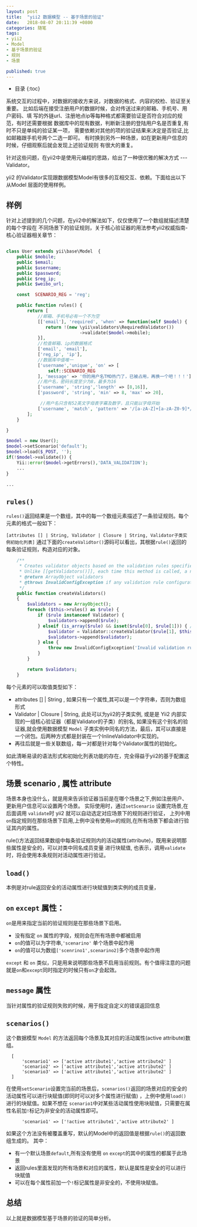 ```yaml
---
layout: post
title:  "yii2 数据模型 -- 基于场景的验证"
date:   2018-08-07 20:11:39 +0800
categories: 随笔
tags: 
- yii2
- Model
- 基于场景的验证
- 规则 
- 场景

published: true
---
```

* 目录
{:toc}

<!--
破vim 回头高两件事
1. 自动保存
2. 自动折行换行
-->

<!--先说一坨可能的实际遇到的情况, 爆料一下人世间的各种苦难 -->

系统交互的过程中，对数据的接收方来说，对数据的格式、内容的校检、验证至关重要。
比如后端在接受注册用户的数据时候，会对传送过来的邮箱、手机号、用户密码、填
写的外链url、注册地点ip等每种格式都需要验证是否符合对应的规范，有时还需要根据
数据库中的现有数据，判断新注册的登陆用户名是否重复,有时不只是单纯的验证某一项，
需要依赖对其他的项的验证结果来决定是否验证,比如邮箱跟手机号两个二选一即可。
有时换到另外一种场景，如在更新用户信息的时候，仔细观察后就会发现上述验证规则
有很大的重复。

针对这些问题，在yii2中是使用元编程的思路，给出了一种很优雅的解决方式 --- Validator。

yii2 的Validator实现跟数据模型Model有很多的互相交互、依赖。下面给出以下从Model
层面的使用样例。

<!-- 救世主降生 -->


<!--如何使用救世主拯救 -->

## 样例

针对上述提到的几个问题，在yii2中的解法如下，仅仅使用了一个数组就描述清楚的每个字段在
不同场景下的验证规则，关于核心验证器的用法参考yii2权威指南-核心验证器相关章节：

```php

class User extends yii\base\Model  {
    public $mobile;
    public $email;
    public $username;
    public $password;
    public $reg_ip;
    public $weibo_url;

    const  SCENARIO_REG = 'reg';

    public function rules() {
        return [
            //邮箱、手机号必有一个不为空
            [['email'], 'required', 'when' => function(self $model) {
               return !(new \yii\validators\RequiredValidator())
                            ->validate($model->mobile);
            }],
            //检查邮箱、ip的数据格式
            ['email', 'email'],
            ['reg_ip', 'ip'],
            //数据库中值唯一
            ['username','unique', 'on' => [
                self::SCENARIO_REG
            ], 'message' => '你的用户名TMD热门了，已被占用，再换一个吧！！！'],
            //用户名，密码长度至少为8，最多为16
            ['username', 'string','length' => [8,16]],
            ['password', 'string', 'min' => 8, 'max' => 20],

             //用户名只含有52英文字母表字幕及数字，且只能以字母开始
            ['username', 'match', 'pattern' => '/[a-zA-Z]+[a-zA-Z0-9]*/'],
        ];
    }

}

$model = new User();
$model->setScenario('default');
$model->load($_POST, '');
if(!$model->validate()) {
    Yii::error($model->getErrors(),'DATA_VALIDATION');
    ...
}

...

```

## `rules()`

`rules()`返回结果是一个数组，其中的每一个数组元素描述了一条验证规则。每个元素的格式一般如下：

`[attributes [] | String, Validator | Closure | String, Validator子类实例初始化列表]`
通过下面的`createValidtor()`源码可以看出，其根据`rule()`返回的每条验证规则，构造对应的对象。

```php
    /**
     * Creates validator objects based on the validation rules specified in [[rules()]].
     * Unlike [[getValidators()]], each time this method is called, a new list of validators will be returned.
     * @return ArrayObject validators
     * @throws InvalidConfigException if any validation rule configuration is invalid
     */
    public function createValidators()
    {
        $validators = new ArrayObject();
        foreach ($this->rules() as $rule) {
            if ($rule instanceof Validator) {
                $validators->append($rule);
            } elseif (is_array($rule) && isset($rule[0], $rule[1])) { // attributes, validator type
                $validator = Validator::createValidator($rule[1], $this, (array) $rule[0], array_slice($rule, 2));
                $validators->append($validator);
            } else {
                throw new InvalidConfigException('Invalid validation rule: a rule must specify both attribute names and validator type.');
            }
        }

        return $validators;
    }
```

每个元素的可以取值类型如下：

- attributes [] | String , 如果只有一个属性,其可以是一个字符串，否则为数组形式
- Validator | Closure | String,  此处可以为yii2的子类实例, 或是是 Yii2 内部实现的一组核心验证器（都是Validator的子类）的别名, 
  如果没有这个别名的验证器,就会使用数据模型 `Model` 子类实例中同名的方法，最后，其可以直接是一个闭包。后两种方式都是封装在一个InlineValidator中实现的。
- 再往后就是一些关联数组，每一对都是针对每个Validator属性的初始化。

如此清晰易读的语法形式和初始化列表功能的存在，完全得益于yii2的基于配置这个特性。

## 场景 scenario , 属性 attribute

场景本身也没什么，就是用来告诉验证器当前是在哪个场景之下,例如注册用户、更新用户信息可以设置两个场景。
实际使用时，通过`setScenario` 设置完场景,在后面调用 `validate`时 yii2 就可以自动选定对应场景下的规则进行验证，
上列中用`on`指定规则在那些场景下启用,上例中没有使用`on`的规则,在所有场景下都会进行验证其内的属性。

rule()方法返回结果数组中每条验证规则内的活动属性(attribute)，既用来说明那些属性是安全的，可以对类中同名成员变量
进行块赋值, 也表示，调用`validate`时，将会使用本条规则对活动属性进行验证。

## `load()`

本例是对rule返回安全的活动属性进行块赋值到类实例的成员变量，

## `on` `except` 属性：


`on`是用来指定当前的验证规则是在那些场景下启用。

- 没有指定 `on` 属性的字段，规则会在所有场景中都被启用
- `on`的值可以为字符串,`'scenarino'` 单个场景中起作用
- `on`的值可以为数组`['scenrino1',scenarino2]`多个场景中起作用

`except` 和 `on` 类似，只是用来说明那些场景不启用当前规则。有个值得注意的问题就是`on`和`except`同时指定的时候只有`on`才会起效。


## `message` 属性

当针对属性的验证规则失败的时候，用于指定自定义的错误返回信息

##  `scenarios()`

这个数据模型 `Model` 的方法返回每个场景及其对应的活动属性(active attribute)数组。

```
  [
      'scenario1' => ['active attribute1','active attribute2' ]
      'scenario2' => ['active attribute1','active attribute2' ]
      'scenario3' => ['active attribute1','active attribute2' ]
  ]
```

在使用`setScenario`设置完当前的场景后，`scenarios()`返回的场景对应的安全的活动属性可以进行块赋值(即同时可以对多个属性进行赋值)
，上例中使用`load()` 进行的块赋值。如果不想在 `scenario1`中对某些活动属性使用块赋值，只需要在属性名前加`!`标记为非安全的活动属性即可。

```
      'scenario1' => ['!active attribute1','active attribute2' ]
```

如果这个方法没有被覆盖重写，默认的Model中的返回值是根据`rule()`的返回数组生成的。
其中：

- 有一个默认场景`default`,所有没有使用 `on` `except`的其中的属性的都属于此场景
- 返回rules里面发现的所有场景和对应的属性，默认是属性是安全的可以进行块赋值
- 可以在每个属性前加一个`!`标记属性是非安全的，不使用块赋值。


## 总结
以上就是数据模型基于场景的验证的简单分析。
<!-- 救世主的内部构造是怎么样的 -->

<!-- 救世主的内部构造是为什么是这样的 -->

